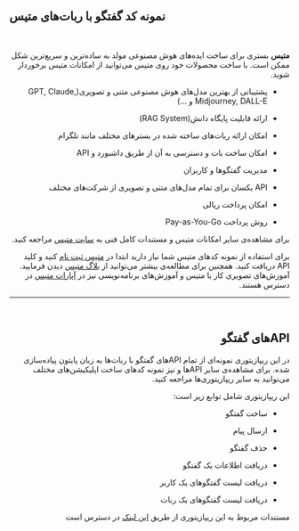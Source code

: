 ## نمونه کد گفتگو با ربات‌های متیس

<br>

<div  dir="rtl">

**متیس** بستری برای ساخت ایده‌های هوش مصنوعی مولد به ساده‌ترین و سریع‌ترین شکل ممکن است. با ساخت محصولات خود روی متیس می‌توانید از امکانات متیس برخوردار شوید.

- پشتیبانی از بهترین مدل‌های هوش مصنوعی متنی و تصویری(GPT, Claude, Midjourney, DALL-E و ...)

- ارائه قابلیت پایگاه دانش(RAG System)

- امکان ارائه‌ ربات‌های ساخته شده در بسترهای مختلف مانند تلگرام

- امکان ساخت بات و دسترسی به آن از طریق داشبورد و API

- مدیریت گفتگوها و کاربران

- API یکسان برای تمام مدل‌های متنی و تصویری از شرکت‌های مختلف

- امکان پرداخت ریالی

- روش پرداخت Pay-as-You-Go

برای مشاهده‌ی سایر امکانات متیس و مستندات کامل فنی به [سایت متیس](https://metisai.ir) مراجعه کنید.

برای استفاده از نمونه‌ کدهای متیس شما نیاز دارید ابتدا در [متیس ثبت نام](https://console.metisai.ir) کنید  و کلید API دریافت کنید.
همچنین برای مطالعه‌ی بیشتر می‌توانید از [بلاگ متیس](https://metisai.ir/blog) دیدن فرمایید.
آموزش‌های تصویری کار با متیس و آموزش‌های برنامه‌نویسی نیز در [آپارات متیس](https://www.aparat.com/metis_ai) در دسترس هستند.

---

<br>

## APIهای گفتگو

در این ریپازیتوری نمونه‌ای از تمام APIهای گفتگو با ربات‌ها به زبان پایتون پیاده‌سازی شده. برای مشاهده‌ی سایر APIها و نیز نمونه کدهای ساخت اپلیکیشن‌های مختلف می‌توانید به سایر ریپازیتوری‌ها مراجعه کنید.

این ریپازیتوری شامل توابع زیر است:

  

- ساخت گفتگو

- ارسال پیام

- حذف گفتگو

- دریافت اطلاعات یک گفتگو

- دریافت لیست گفتگوهای یک کاربر

- دریافت لیست گفتگوهای یک ربات

مستندات مربوط به این ریپازیتوری از طریق [این لینک](https://docs.metisai.ir/api/session) در دسترس است

</div>